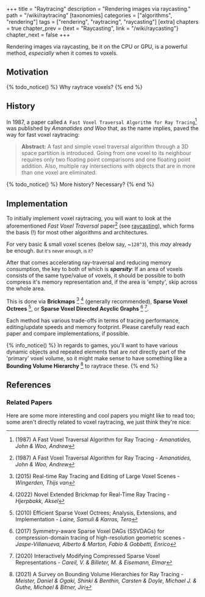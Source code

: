 +++
title = "Raytracing"
description = "Rendering images via raycasting."
path = "/wiki/raytracing"
[taxonomies]
categories = ["algorithms", "rendering"]
tags = ["rendering", "raytracing", "raycasting"]
[extra]
chapters = true
chapter_prev = {text = "Raycasting", link = "/wiki/raycasting"}
chapter_next = false
+++

Rendering images via raycasting, be it on the CPU or GPU, is a powerful method, *especially* when it comes to voxels.

<!-- more -->

## Motivation

{% todo_notice() %} Why raytrace voxels? {% end %}

## History

In 1987, a paper called `A Fast Voxel Traversal Algorithm for Ray Tracing`[^1987-AFVTAFRT] was published by <i>Amanatides and Woo</i> that, as the name implies, paved the way for fast voxel raytracing:

> **Abstract:** A fast and simple voxel traversal algorithm through a 3D space partition is introduced. Going from one voxel to its neighbour requires only two floating point comparisons and one floating point addition. Also, multiple ray intersections with objects that are in more than one voxel are eliminated.

{% todo_notice() %} More history? Necessary? {% end %}

## Implementation

To initially implement voxel raytracing, you will want to look at the aforementioned *Fast Voxel Traversal* paper[^1987-AFVTAFRT] (see [raycasting](/wiki/raycasting)), which forms the basis (!) for most other algorithms and architectures.

For very basic & small voxel scenes (below say, ~`128^3`), this *may* already be enough. <small>But it's never enough, is it?</small>

After that comes accelerating ray-traversal and reducing memory consumption, the key to both of which is ***sparsity***: If an area of voxels consists of the same type/value of voxels, it should be possible to both compress it's memory representation and, if the area is 'empty', skip across the whole area.

This is done via **Brickmaps** [^2015-RTRTAEOLVS] [^2022-NEBFRTRT] (generally recommended), **Sparse Voxel Octrees** [^2010-ESVO-AEAI], or **Sparse Voxel Directed Acyclic Graphs** [^2017-SSVDAGs] [^2020-IMCSVR].

Each method has various trade-offs in terms of tracing performance, editing/update speeds and memory footprint. Please carefully read each paper and compare implementations, if possible.

{% info_notice() %}
In regards to games, you'll want to have various dynamic objects and repeated elements that are *not* directly part of the 'primary' voxel volume, so it might make sense to have something like a **Bounding Volume Hierarchy** [^2021-ASOBVHFRT] to raytrace these.
{% end %}

<!-- Finally, keep in mind that you can mix-and-match different architectures and acceleration structures, like having your terrain in a Brickmap for fast/efficient streaming and edits/updates, while dynamic objects may use an SVO. -->

## References

[^1987-AFVTAFRT]: (1987) A Fast Voxel Traversal Algorithm for Ray Tracing - <i>Amanatides, John & Woo, Andrew</i>

[^2015-RTRTAEOLVS]: (2015) Real-time Ray Tracing and Editing of Large Voxel Scenes - <i>Wingerden, Thijs van</i>

[^2022-NEBFRTRT]: (2022) Novel Extended Brickmap for Real-Time Ray Tracing - <i>Hjerpbakk, Aksel</i>

[^2010-ESVO-AEAI]: (2010) Efficient Sparse Voxel Octrees; Analysis, Extensions, and Implementation - <i>Laine, Samuli & Karras, Tero</i>

[^2017-SSVDAGs]: (2017) Symmetry-aware Sparse Voxel DAGs (SSVDAGs) for compression-domain tracing of high-resolution geometric scenes - <i>Jaspe-Villanueva, Alberto & Marton, Fabio & Gobbetti, Enrico</i>

[^2020-IMCSVR]: (2020) Interactively Modifying Compressed Sparse Voxel Representations - <i>Careil, V. & Billeter, M. & Eisemann, Elmar</i>

[^2021-ASOBVHFRT]: (2021) A Survey on Bounding Volume Hierarchies for Ray Tracing - <i>Meister, Daniel & Ogaki, Shinki & Benthin, Carsten & Doyle, Michael J. & Guthe, Michael & Bitner, Jiri</i>

### Related Papers

Here are some more interesting and cool papers you might like to read too; some aren't directly related to voxel raytracing, we just think they're nice:

[^2010-VBTFRTVS]: (2010) Voxel-Based Terrain for Real-Time Virtual Simulations - <i>Lengyel, Eric</i>

[^2011-FHATEOTG]: (2011) Fast Hydraulic and Thermal Erosion on the GPU - <i>Jako, Balazs</i>

[^2011-Gigavoxels]: (2011) GigaVoxels_ A Voxel-Based Rendering Pipeline for Efficient Exploration of Large and Detailed Scenes - <i>Crassin, Cyril</i>

[^2015-GFOOCVTSVOOG]: (2015) Grid-free out-of-core voxelization to sparse voxel octrees on GPU - <i>Pätzold, Martin & Kolb, Andreas</i>

[^2016-FVBHE]: (2016) Fast Voxel-Based Hydraulic Erosion - <i>Weiss, Sebastian</i>

[^2016-LSTGFTUAFE]: (2016) Large Scale Terrain Generation from Tectonic Uplift and Fluvial Erosion - <i>Cordonnier, Guillaume & Braun, Jean & Cani, Marie-Paule & Benes, Berich & Galin, Eric & Peytavie, Adrien & Guerin, Eric</i>

[^2017-SVGF]: (2017) Spatiotemporal Variance-Guided Filtering (SVGF) - <i>Schied, Christoph & Kaplanyan, Anton & Wyman, Chris & Patney, Anjul & Chaitanya, Chakravarty</i>

[^2018-HDPFLVW]: (2018) Hierarchical Dynamic Pathfinding for Large Voxel Worlds - <i>Alain, Benoit</i>

[^2020-RESTIR]: (2020) ReSTIR: Spatiotemporal Reservoir Resampling for Real-time Ray Tracing with Dynamic Direct Lighting - <i>Bitterli, Benedikt & Wyman, Chris & Pharr, Matt & Shirley, Peter & Lefohn, Aaron & Jarosz, Wojciech</i>

[^2021-RESTIR-GI]: (2021) ReSTIR GI: Path Resampling for Real-Time Path Tracing - <i>Ouyang, Y. & Liu, S. & Kettunen, M. & Pharr, M. & Pantaleoni, J.</i>
